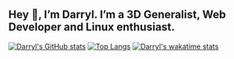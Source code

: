 <!--
**DarrylDias/darryldias** is a ✨ _special_ ✨ repository because its `README.md` (this file) appears on this GitHub profile.

Here are some ideas to get you started:

- 🔭 I’m currently working on something cool
- 🌱 I’m currently learning new technologies
 👯 I’m looking to collaborate on ... 
 🤔 I’m looking for help with ... 
- 💬 Ask me about Linux, game development, Maya and Blender programming.
- 📫 How to reach me: by click [this link](https://darryldias.me/email/)
 ⚡ Fun fact:

-->

## Hey 👋, I’m Darryl. I’m a 3D Generalist, Web Developer and Linux enthusiast.


[![Darryl's GitHub stats](https://github-readme-stats.vercel.app/api?username=darryldias)](https://github.com/darryldias)
[![Top Langs](https://github-readme-stats.vercel.app/api/top-langs/?username=darryldias)](https://github.com/darryldias)
[![Darryl's wakatime stats](https://github-readme-stats.vercel.app/api/wakatime?username=darryl)](https://github.com/darryldias)
